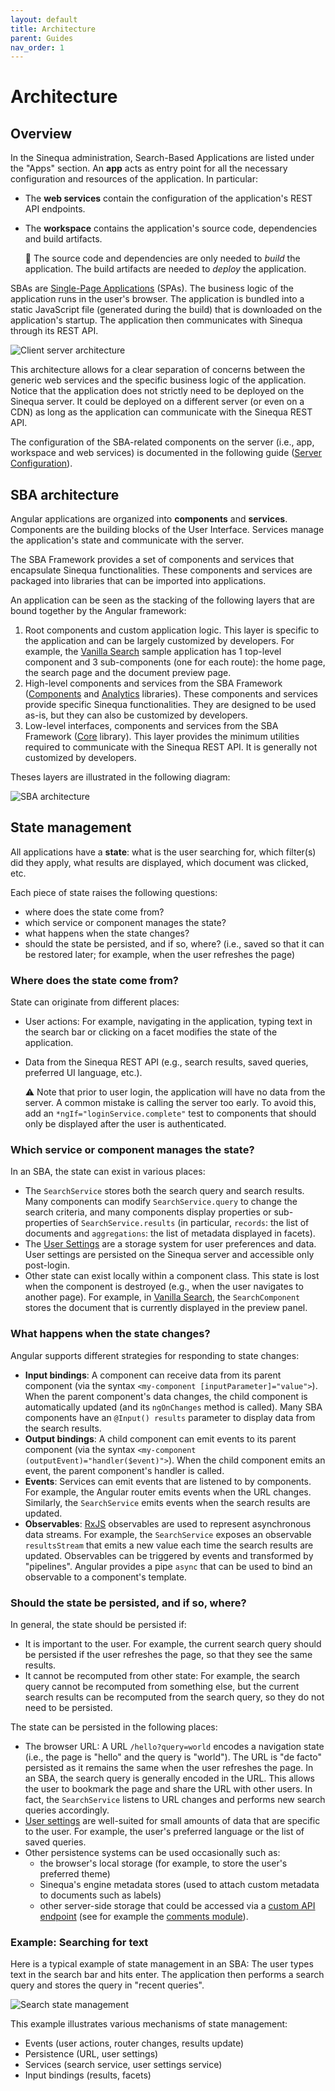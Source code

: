 ```yaml
---
layout: default
title: Architecture
parent: Guides
nav_order: 1
---
```


# Architecture

## Overview

In the Sinequa administration, Search-Based Applications are listed under the "Apps" section. An **app** acts as entry point for all the necessary configuration and resources of the application. In particular:

- The **web services** contain the configuration of the application's REST API endpoints.
- The **workspace** contains the application's source code, dependencies and build artifacts.

  📝 The source code and dependencies are only needed to *build* the application. The build artifacts are needed to *deploy* the application.

SBAs are [Single-Page Applications](https://en.wikipedia.org/wiki/Single-page_application) (SPAs). The business logic of the application runs in the user's browser. The application is bundled into a static JavaScript file (generated during the build) that is downloaded on the application's startup. The application then communicates with Sinequa through its REST API.

![Client server architecture](../assets/guides/client-server.png)

This architecture allows for a clear separation of concerns between the generic web services and the specific business logic of the application. Notice that the application does not strictly need to be deployed on the Sinequa server. It could be deployed on a different server (or even on a CDN) as long as the application can communicate with the Sinequa REST API.

The configuration of the SBA-related components on the server (i.e., app, workspace and web services) is documented in the following guide ([Server Configuration](2-server-config.html)).

## SBA architecture

Angular applications are organized into **components** and **services**. Components are the building blocks of the User Interface. Services manage the application's state and communicate with the server.

The SBA Framework provides a set of components and services that encapsulate Sinequa functionalities. These components and services are packaged into libraries that can be imported into applications.

An application can be seen as the stacking of the following layers that are bound together by the Angular framework:

1. Root components and custom application logic. This layer is specific to the application and can be largely customized by developers. For example, the [Vanilla Search](../apps/2-vanilla-search.html) sample application has 1 top-level component and 3 sub-components (one for each route): the home page, the search page and the document preview page.
2. High-level components and services from the SBA Framework ([Components](../libraries/components/components.html) and [Analytics](../libraries/analytics/analytics.html) libraries). These components and services provide specific Sinequa functionalities. They are designed to be used as-is, but they can also be customized by developers.
3. Low-level interfaces, components and services from the SBA Framework ([Core](../libraries/core/core.html) library). This layer provides the minimum utilities required to communicate with the Sinequa REST API. It is generally not customized by developers.

Theses layers are illustrated in the following diagram:

![SBA architecture](../assets/guides/sba-architecture.png)

## State management

All applications have a **state**: what is the user searching for, which filter(s) did they apply, what results are displayed, which document was clicked, etc.

Each piece of state raises the following questions:
- where does the state come from?
- which service or component manages the state?
- what happens when the state changes?
- should the state be persisted, and if so, where? (i.e., saved so that it can be restored later; for example, when the user refreshes the page)

### Where does the state come from?

State can originate from different places:

- User actions: For example, navigating in the application, typing text in the search bar or clicking on a facet modifies the state of the application.
- Data from the Sinequa REST API (e.g., search results, saved queries, preferred UI language, etc.).

  ⚠️ Note that prior to user login, the application will have no data from the server. A common mistake is calling the server too early. To avoid this, add an `*ngIf="loginService.complete"` test to components that should only be displayed after the user is authenticated.


### Which service or component manages the state?

In an SBA, the state can exist in various places:

- The `SearchService` stores both the search query and search results. Many components can modify `SearchService.query` to change the search criteria, and many components display properties or sub-properties of `SearchService.results` (in particular, `records`: the list of documents and `aggregations`: the list of metadata displayed in facets).
- The [User Settings](../libraries/components/user-settings.html) are a storage system for user preferences and data. User settings are persisted on the Sinequa server and accessible only post-login.
- Other state can exist locally within a component class. This state is lost when the component is destroyed (e.g., when the user navigates to another page). For example, in [Vanilla Search](../apps/2-vanilla-search.html), the `SearchComponent` stores the document that is currently displayed in the preview panel.

### What happens when the state changes?

Angular supports different strategies for responding to state changes:

- **Input bindings**: A component can receive data from its parent component (via the syntax `<my-component [inputParameter]="value">`). When the parent component's data changes, the child component is automatically updated (and its `ngOnChanges` method is called). Many SBA components have an `@Input() results` parameter to display data from the search results.
- **Output bindings**: A child component can emit events to its parent component (via the syntax `<my-component (outputEvent)="handler($event)">`). When the child component emits an event, the parent component's handler is called.
- **Events**: Services can emit events that are listened to by components. For example, the Angular router emits events when the URL changes. Similarly, the `SearchService` emits events when the search results are updated.
- **Observables**: [RxJS](https://rxjs.dev/) observables are used to represent asynchronous data streams. For example, the `SearchService` exposes an observable `resultsStream` that emits a new value each time the search results are updated. Observables can be triggered by events and transformed by "pipelines". Angular provides a pipe `async` that can be used to bind an observable to a component's template.

### Should the state be persisted, and if so, where?

In general, the state should be persisted if:

- It is important to the user. For example, the current search query should be persisted if the user refreshes the page, so that they see the same results.
- It cannot be recomputed from other state: For example, the search query cannot be recomputed from something else, but the current search results can be recomputed from the search query, so they do not need to be persisted.

The state can be persisted in the following places:

- The browser URL: A URL `/hello?query=world` encodes a navigation state (i.e., the page is "hello" and the query is "world"). The URL is "de facto" persisted as it remains the same when the user refreshes the page. In an SBA, the search query is generally encoded in the URL. This allows the user to bookmark the page and share the URL with other users. In fact, the `SearchService` listens to URL changes and performs new search queries accordingly.
- [User settings](../libraries/components/user-settings.html) are well-suited for small amounts of data that are specific to the user. For example, the user's preferred language or the list of saved queries.
- Other persistence systems can be used occasionally such as:
  - the browser's local storage (for example, to store the user's preferred theme)
  - Sinequa's engine metadata stores (used to attach custom metadata to documents such as labels)
  - other server-side storage that could be accessed via a [custom API endpoint](../tipstricks/plugins.html) (see for example the [comments module](../libraries/components/comments.html)).

### Example: Searching for text

Here is a typical example of state management in an SBA: The user types text in the search bar and hits enter. The application then performs a search query and stores the query in "recent queries".

![Search state management](../assets/guides/state-management.png)

This example illustrates various mechanisms of state management:
- Events (user actions, router changes, results update)
- Persistence (URL, user settings)
- Services (search service, user settings service)
- Input bindings (results, facets)
